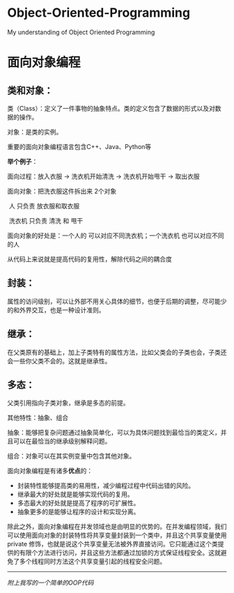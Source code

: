 # Object-Oriented-Programming
My understanding of Object Oriented Programming

# 面向对象编程



## 类和对象：

类（Class）：定义了一件事物的抽象特点。类的定义包含了数据的形式以及对数据的操作。

对象：是类的实例。

重要的面向对象编程语言包含C++、Java、Python等

**举个例子**：

面向过程：放入衣服 -> 洗衣机开始清洗 -> 洗衣机开始甩干 -> 取出衣服

面向对象：把洗衣服这件拆出来 2个对象

​					人 只负责 放衣服和取衣服

​					洗衣机 只负责 清洗 和 甩干

面向对象的好处是：一个人的 可以对应不同洗衣机；一个洗衣机 也可以对应不同的人 

从代码上来说就是提高代码的复用性，解除代码之间的耦合度

## 封装：

属性的访问级别，可以让外部不用关心具体的细节，也便于后期的调整，尽可能少的和外界交互，也是一种设计准则。

## 继承：

在父类原有的基础上，加上子类特有的属性方法，比如父类会的子类也会，子类还会一些你父类不会的。这就是继承性。



## 多态：

父类引用指向子类对象，继承是多态的前提。







其他特性：抽象、组合

抽象：能够把复杂问题通过抽象简单化，可以为具体问题找到最恰当的类定义，并且可以在最恰当的继承级别解释问题。

组合：对象可以在其实例变量中包含其他对象。



面向对象编程是有诸多**优点**的：

- 封装特性能够提高类的易用性，减少编程过程中代码出错的风险。
- 继承最大的好处就是能够实现代码的复用。
- 多态最大的好处就是提高了程序的可扩展性。
- 抽象更多的是能够让程序的设计和实现分离。

除此之外，面向对象编程在并发领域也是由明显的优势的。在并发编程领域，我们可以使用面向对象的封装特性将共享变量封装到一个类中，并且这个共享变量使用 private 修饰，也就是说这个共享变量无法被外界直接访问。它只能通过这个类提供的有限个方法进行访问，并且这些方法都通过加锁的方式保证线程安全。这就避免了多个线程同时方法这个共享变量引起的线程安全问题。

------

*附上我写的一个简单的OOP代码*
